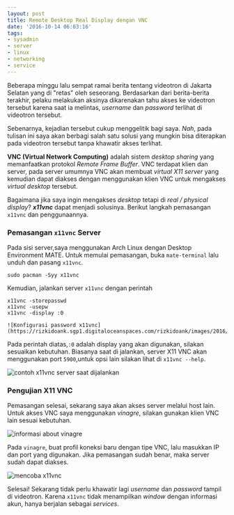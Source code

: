 ```yaml
---
layout: post
title: Remote Desktop Real Display dengan VNC
date: '2016-10-14 06:03:16'
tags:
- sysadmin
- server
- linux
- networking
- service
---
```


Beberapa minggu lalu sempat ramai berita tentang videotron di Jakarta Selatan yang di "retas" oleh seseorang. Berdasarkan dari berita-berita terakhir, pelaku melakukan aksinya dikarenakan tahu akses ke videotron tersebut karena saat ia melintas, *username* dan *password* terlihat di videotron tersebut.

Sebenarnya, kejadian tersebut cukup menggelitik bagi saya. *Nah*, pada tulisan ini saya akan berbagi salah satu solusi yang mungkin bisa diterapkan pada videotron tersebut tanpa khawatir akses terlihat.

**VNC (Virtual Network Computing)** adalah sistem *desktop sharing* yang memanfaatkan protokol *Remote Frame Buffer*. VNC terdapat klien dan server, pada server umumnya VNC akan membuat *virtual X11 server* yang kemudian dapat diakses dengan menggunakan klien VNC untuk mengakses *virtual desktop* tersebut.

Bagaimana jika saya ingin mengakses *desktop* tetapi di *real / physical display*? ***x11vnc*** dapat menjadi solusinya. Berikut langkah pemasangan `x11vnc` dan penggunaannya.

### Pemasangan `x11vnc` Server
Pada sisi server,saya menggunakan Arch Linux dengan Desktop Environment MATE. Untuk memulai pemasangan, buka `mate-terminal` lalu unduh dan pasang `x11vnc`.

    sudo pacman -Syy x11vnc

Kemudian, jalankan server `x11vnc` dengan perintah

    x11vnc -storepasswd
    x11vnc -usepw
    x11vnc -display :0
    
    ![Konfigurasi password x11vnc](https://rizkidoank.sgp1.digitaloceanspaces.com/rizkidoank/images/2016/10/x11vnc_01.jpeg)

Pada perintah diatas,`:0` adalah display yang akan digunakan, silakan sesuaikan kebutuhan. Biasanya saat di jalankan, server X11 VNC akan menggunakan port `5900`,untuk opsi lain silakan lihat di `x11vnc --help`.

![contoh x11vnc server saat dijalankan](https://rizkidoank.sgp1.digitaloceanspaces.com/rizkidoank/images/2016/10/x11vnc_02.jpeg)

### Pengujian X11 VNC
Pemasangan selesai, sekarang saya akan akses server melalui host lain. Untuk akses VNC saya menggunakan *vinagre*, silakan gunakan klien VNC lain sesuai kebutuhan.

![informasi about vinagre](https://rizkidoank.sgp1.digitaloceanspaces.com/rizkidoank/images/2016/10/x11vnc_03.jpeg)

Pada `vinagre`, buat profil koneksi baru dengan tipe VNC, lalu masukkan IP dan port yang digunakan. Jika pemasangan sudah benar, maka server sudah dapat diakses.

![mencoba x11vnc](https://rizkidoank.sgp1.digitaloceanspaces.com/rizkidoank/images/2016/10/x11vnc_04.jpeg)

Selesai! Sekarang tidak perlu khawatir lagi *username* dan *password* tampil di videotron. Karena `x11vnc` tidak menampilkan *window* dengan informasi akun, hanya berjalan sebagai *services*.